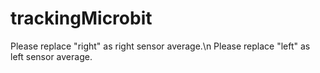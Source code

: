 # trackingMicrobit
Please replace "right" as right sensor average.\n
Please replace "left" as left sensor average.
